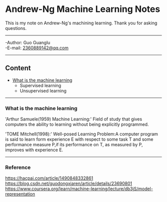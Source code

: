 # Andrew-Ng Machine Learning Notes
This is my note on Andrew-Ng's machining learning. Thank you for asking questions.

******************

-Author: Guo Guanglu  
-E-mail: 2360889142@qq.com

***
## Content
* [What is the machine learning](#'What+is+the+machine+learning')  
	* Supervised learning  
	* Unsupervised learning    
***
### What is the machine learning
'Arthur Samuele(1959) Machine Learning:' Field of study that gives computers the ability to learning without being explicitly programmed.

'TOME Mitchell(1998):' Well-posed Learning Problem:A computer program is said to learn form experience E with respect to some task T and some
performance measure P,if its performance on T, as measured by P, improves with experience E.

**********

### Reference
https://hacpai.com/article/1490848332861  
https://blog.csdn.net/guodongxiaren/article/details/23690801  
https://www.coursera.org/learn/machine-learning/lecture/db3jS/model-representation  


